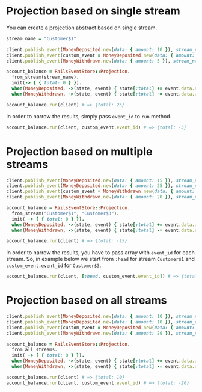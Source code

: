 # Projection based on single stream

You can create a projection abstract based on single stream.

```ruby
stream_name = "Customer$1"

client.publish_event(MoneyDeposited.new(data: { amount: 10 }), stream_name: stream_name)
client.publish_event(custom_event = MoneyDeposited.new(data: { amount: 20 }), stream_name: stream_name)
client.publish_event(MoneyWithdrawn.new(data: { amount: 5 }), stream_name: stream_name)

account_balance = RailsEventStore::Projection.
  from_stream(stream_name).
  init(-> { { total: 0 } }).
  when(MoneyDeposited, ->(state, event) { state[:total] += event.data.amount }).
  when(MoneyWithdrawn, ->(state, event) { state[:total] -= event.data.amount })

account_balance.run(client) # => {total: 25}
```

In order to narrow the results, simply pass `event_id` to `run` method.

```ruby
account_balance.run(client, custom_event.event_id) # => {total: -5}
```

# Projection based on multiple streams

```ruby
client.publish_event(MoneyDeposited.new(data: { amount: 15 }), stream_name: "Customer$1")
client.publish_event(MoneyDeposited.new(data: { amount: 25 }), stream_name: "Customer$2")
client.publish_event(custom_event = MoneyWithdrawn.new(data: { amount: 10 }), stream_name: "Customer$3")
client.publish_event(MoneyWithdrawn.new(data: { amount: 20 }), stream_name: "Customer$3")

account_balance = RailsEventStore::Projection.
  from_stream("Customer$1", "Customer$3").
  init( -> { { total: 0 } }).
  when(MoneyDeposited, ->(state, event) { state[:total] += event.data.amount }).
  when(MoneyWithdrawn, ->(state, event) { state[:total] -= event.data.amount })

account_balance.run(client) # => {total: -15}
```

In order to narrow the results, you have to pass array with `event_id` for each stream. So, in example below we start from `:head` for stream `Customer$1` and `custom_event.event_id` for `Customer$3`.

```ruby
account_balance.run(client, [:head, custom_event.event_id]) # => {total: -5}
```

# Projection based on all streams

```ruby
client.publish_event(MoneyDeposited.new(data: { amount: 10 }), stream_name: "Customer$1")
client.publish_event(MoneyDeposited.new(data: { amount: 10 }), stream_name: "Customer$2")
client.publish_event(custom_event = MoneyDeposited.new(data: { amount: 10 }), stream_name: "Customer$3")
client.publish_event(MoneyWithdrawn.new(data: { amount: 20 }), stream_name: "Customer$4")

account_balance = RailsEventStore::Projection.
  from_all_streams.
  init( -> { { total: 0 } }).
  when(MoneyDeposited, ->(state, event) { state[:total] += event.data.amount }).
  when(MoneyWithdrawn, ->(state, event) { state[:total] -= event.data.amount })

account_balance.run(client) # => {total: 10}
account_balance.run(client, custom_event.event_id) # => {total: -20}
```
